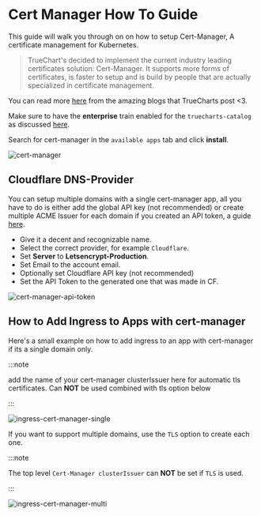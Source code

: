 # Cert Manager How To Guide

This guide will walk you through on on how to setup Cert-Manager, A certificate management for Kubernetes.

> TrueChart's decided to implement the current industry leading certificates solution: Cert-Manager. It supports more forms of certificates, is faster to setup and is build by people that are actually specialized in certificate management.

You can read more [here](https://truecharts.org/news/breaking-enterprise-changes#cert-manager-certificates) from the amazing blogs that TrueCharts post <3.

Make sure to have the **enterprise** train enabled for the `truecharts-catalog` as discussed [here](https://truecharts.org/manual/SCALE/guides/getting-started#adding-truecharts).

Search for cert-manager in the `available apps` tab and click **install**.

![cert-manager](/img/apps/cert-manager/community-how-to-guide/available-apps-enterprise-cert-manager.png)

## Cloudflare DNS-Provider

You can setup multiple domains with a single cert-manager app, all you have to do is either add the global API key (not recommended) or create multiple ACME Issuer for each domain if you created an API token, a guide [here](/docs/platforms/scale/networking/adding-letsencrypt-certificates.md#cloudflare).

- Give it a decent and recognizable name.
- Select the correct provider, for example `Cloudflare`.
- Set **Server** to **Letsencrypt-Production**.
- Set Email to the account email.
- Optionally set Cloudflare API key (not recommended)
- Set the API Token to the generated one that was made in CF.

![cert-manager-api-token](/img/apps/cert-manager/community-how-to-guide/cert-manager-acme-issuer.png)

## How to Add Ingress to Apps with cert-manager

Here's a small example on how to add ingress to an app with cert-manager if its a single domain only.

:::note

add the name of your cert-manager clusterIssuer here for automatic tls certificates. Can **NOT** be used combined with tls option below

:::

![ingress-cert-manager-single](/img/apps/cert-manager/community-how-to-guide/ingress-certmanager-single-domain.png)

If you want to support multiple domains, use the `TLS` option to create each one.

:::note

The top level `Cert-Manager clusterIssuer` can **NOT** be set if `TLS` is used.

:::

![ingress-cert-manager-multi](/img/apps/cert-manager/community-how-to-guide/ingress-certmanager-multi-domain.png)
